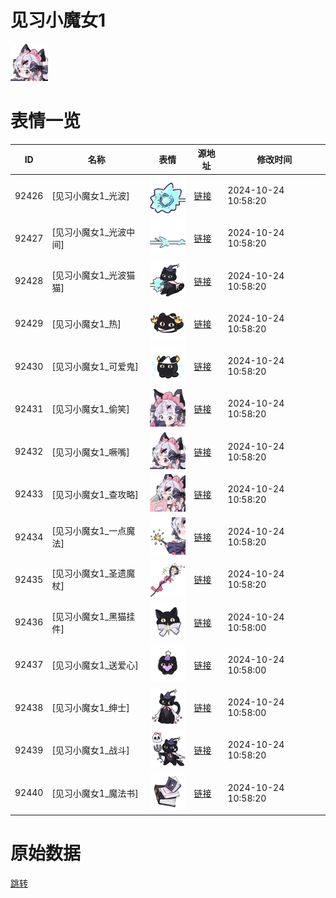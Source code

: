 # 见习小魔女1

<img src="./cover.png" height="60" alt="cover" />

# 表情一览

|ID|名称|表情|源地址|修改时间|
|----|----|----|----|----|
|92426|[见习小魔女1_光波]|<img src="./pic/092426_%5B见习小魔女1_光波%5D.png" height="60" alt="光波"/>|[链接](https://i0.hdslb.com/bfs/garb/25bbffa31bc126a6aa594c03940608a2d04b6f79.png)|2024-10-24 10:58:20|
|92427|[见习小魔女1_光波中间]|<img src="./pic/092427_%5B见习小魔女1_光波中间%5D.png" height="60" alt="光波中间"/>|[链接](https://i0.hdslb.com/bfs/garb/89dca53ca7e09d0fdfb462307e948c2b5ae55a47.png)|2024-10-24 10:58:20|
|92428|[见习小魔女1_光波猫猫]|<img src="./pic/092428_%5B见习小魔女1_光波猫猫%5D.png" height="60" alt="光波猫猫"/>|[链接](https://i0.hdslb.com/bfs/garb/ea59c248c4947773d054ace54c4e81136b3ecd73.png)|2024-10-24 10:58:20|
|92429|[见习小魔女1_热]|<img src="./pic/092429_%5B见习小魔女1_热%5D.png" height="60" alt="热"/>|[链接](https://i0.hdslb.com/bfs/garb/2b55f344559b4f0220f7e79101e5a75e792f7ec1.png)|2024-10-24 10:58:20|
|92430|[见习小魔女1_可爱鬼]|<img src="./pic/092430_%5B见习小魔女1_可爱鬼%5D.png" height="60" alt="可爱鬼"/>|[链接](https://i0.hdslb.com/bfs/garb/95bd2f4fe5462c73c00530e1559796cba42d37d7.png)|2024-10-24 10:58:20|
|92431|[见习小魔女1_偷笑]|<img src="./pic/092431_%5B见习小魔女1_偷笑%5D.png" height="60" alt="偷笑"/>|[链接](https://i0.hdslb.com/bfs/garb/a7e48eeb4a9c050b217b716d6fc9c08f659b996a.png)|2024-10-24 10:58:20|
|92432|[见习小魔女1_噘嘴]|<img src="./pic/092432_%5B见习小魔女1_噘嘴%5D.png" height="60" alt="噘嘴"/>|[链接](https://i0.hdslb.com/bfs/garb/15eb2b2e2908648f78f260b7df74ea0d4990b35e.png)|2024-10-24 10:58:20|
|92433|[见习小魔女1_查攻略]|<img src="./pic/092433_%5B见习小魔女1_查攻略%5D.png" height="60" alt="查攻略"/>|[链接](https://i0.hdslb.com/bfs/garb/e6fc395eca536ef915f9fd90fd40a3ea984be2d0.png)|2024-10-24 10:58:20|
|92434|[见习小魔女1_一点魔法]|<img src="./pic/092434_%5B见习小魔女1_一点魔法%5D.png" height="60" alt="一点魔法"/>|[链接](https://i0.hdslb.com/bfs/garb/40a07fce9e4deee22a9783c8837d39811a482919.png)|2024-10-24 10:58:20|
|92435|[见习小魔女1_圣遗魔杖]|<img src="./pic/092435_%5B见习小魔女1_圣遗魔杖%5D.png" height="60" alt="圣遗魔杖"/>|[链接](https://i0.hdslb.com/bfs/garb/ced8e6d7dc3f1867d39f49a4956dfea803a13d28.png)|2024-10-24 10:58:20|
|92436|[见习小魔女1_黑猫挂件]|<img src="./pic/092436_%5B见习小魔女1_黑猫挂件%5D.png" height="60" alt="黑猫挂件"/>|[链接](https://i0.hdslb.com/bfs/garb/1b471eb6d304c5c5c2ba31f1a54c8e88ab15302b.png)|2024-10-24 10:58:00|
|92437|[见习小魔女1_送爱心]|<img src="./pic/092437_%5B见习小魔女1_送爱心%5D.png" height="60" alt="送爱心"/>|[链接](https://i0.hdslb.com/bfs/garb/f6bdec763c57e5858b9bf19dddcf6233fa31dc6d.png)|2024-10-24 10:58:00|
|92438|[见习小魔女1_绅士]|<img src="./pic/092438_%5B见习小魔女1_绅士%5D.png" height="60" alt="绅士"/>|[链接](https://i0.hdslb.com/bfs/garb/84e84466c9f3c7e98981b24a5f27f24e3b883c05.png)|2024-10-24 10:58:00|
|92439|[见习小魔女1_战斗]|<img src="./pic/092439_%5B见习小魔女1_战斗%5D.png" height="60" alt="战斗"/>|[链接](https://i0.hdslb.com/bfs/garb/5ae2181d385ca967240068cd235f4cfe43c3b3ca.png)|2024-10-24 10:58:20|
|92440|[见习小魔女1_魔法书]|<img src="./pic/092440_%5B见习小魔女1_魔法书%5D.png" height="60" alt="魔法书"/>|[链接](https://i0.hdslb.com/bfs/garb/9acfa2e54633a616db0e12355a716e4457416957.png)|2024-10-24 10:58:20|

# 原始数据

[跳转](./raw.json)


